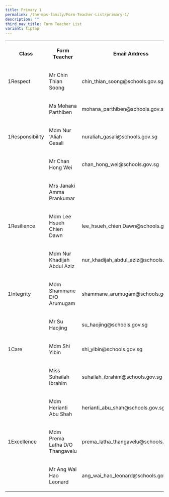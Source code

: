 ```yaml
---
title: Primary 1
permalink: /the-mps-family/Form-Teacher-List/primary-1/
description: ""
third_nav_title: Form Teacher List
variant: tiptap
---
```

<table><tbody><tr><th rowspan="1" colspan="1"><p>Class</p></th><th rowspan="1" colspan="1"><p>Form Teacher</p></th><th rowspan="1" colspan="1"><p>Email Address</p></th></tr><tr><td rowspan="1" colspan="1"><p>1Respect</p></td><td rowspan="1" colspan="1"><p>Mr Chin Thian Soong</p></td><td rowspan="1" colspan="1"><p>chin_thian_soong@schools.gov.sg</p></td></tr><tr><td rowspan="1" colspan="1"><p></p></td><td rowspan="1" colspan="1"><p>Ms Mohana Parthiben</p></td><td rowspan="1" colspan="1"><p>mohana_parthiben@schools.gov.sg</p></td></tr><tr><td rowspan="1" colspan="1"><p>1Responsibility</p></td><td rowspan="1" colspan="1"><p>Mdm Nur 'Aliah Gasali</p></td><td rowspan="1" colspan="1"><p>nuraliah_gasali@schools.gov.sg</p></td></tr><tr><td rowspan="1" colspan="1"><p></p></td><td rowspan="1" colspan="1"><p>Mr Chan Hong Wei</p></td><td rowspan="1" colspan="1"><p>chan_hong_wei@schools.gov.sg</p></td></tr><tr><td rowspan="1" colspan="1"><p></p></td><td rowspan="1" colspan="1"><p>Mrs Janaki Amma Prankumar</p></td><td rowspan="1" colspan="1"><p></p></td></tr><tr><td rowspan="1" colspan="1"><p>1Resilience</p></td><td rowspan="1" colspan="1"><p>Mdm Lee Hsueh Chien Dawn</p></td><td rowspan="1" colspan="1"><p>lee_hsueh_chien Dawn@schools.gov.sg</p></td></tr><tr><td rowspan="1" colspan="1"><p></p></td><td rowspan="1" colspan="1"><p>Mdm Nur Khadijah Abdul Aziz</p></td><td rowspan="1" colspan="1"><p>nur_khadijah_abdul_aziz@schools.gov.sg</p></td></tr><tr><td rowspan="1" colspan="1"><p>1Integrity</p></td><td rowspan="1" colspan="1"><p>Mdm Shammane D/O Arumugam</p></td><td rowspan="1" colspan="1"><p>shammane_arumugam@schools.gov.sg</p></td></tr><tr><td rowspan="1" colspan="1"><p></p></td><td rowspan="1" colspan="1"><p>Mr Su Haojing</p></td><td rowspan="1" colspan="1"><p>su_haojing@schools.gov.sg</p></td></tr><tr><td rowspan="1" colspan="1"><p>1Care</p></td><td rowspan="1" colspan="1"><p>Mdm Shi Yibin</p></td><td rowspan="1" colspan="1"><p>shi_yibin@schools.gov.sg</p></td></tr><tr><td rowspan="1" colspan="1"><p></p></td><td rowspan="1" colspan="1"><p>Miss Suhailah Ibrahim</p></td><td rowspan="1" colspan="1"><p>suhailah_ibrahim@schools.gov.sg</p></td></tr><tr><td rowspan="1" colspan="1"><p></p></td><td rowspan="1" colspan="1"><p>Mdm Herianti Abu Shah</p></td><td rowspan="1" colspan="1"><p>herianti_abu_shah@schools.gov.sg</p></td></tr><tr><td rowspan="1" colspan="1"><p>1Excellence</p></td><td rowspan="1" colspan="1"><p>Mdm Prema Latha D/O Thangavelu</p></td><td rowspan="1" colspan="1"><p>prema_latha_thangavelu@schools.gov.sg</p></td></tr><tr><td rowspan="1" colspan="1"><p></p></td><td rowspan="1" colspan="1"><p>Mr Ang Wai Hao Leonard</p></td><td rowspan="1" colspan="1"><p>ang_wai_hao_leonard@schools.gov.sg</p></td></tr></tbody></table><p></p>